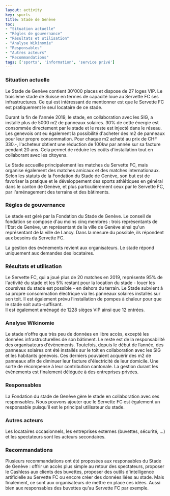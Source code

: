 ```yaml
---
layout: activity
key: sports
title: Stade de Genève
toc:
- "Situation actuelle"
- "Règles de gouvernance"
- "Résultats et utilisation"
- "Analyse Wikinomie"
- "Responsables"
- "Autres acteurs"
- "Recommandations"
tags: ['sports', 'information', 'service privé']
---
```


### Situation actuelle

Le Stade de Genève contient 30'000 places et dispose de 27 loges VIP. Le troisième stade de Suisse en termes de capacité loue au Servette FC ses infrastructures. Ce qui est intéressant de mentionner est que le Servette FC est pratiquement le seul locataire de ce stade.

Durant la fin de l'année 2019, le stade, en collaboration avec les SIG, a installé plus de 5000 m2 de panneaux solaires. 30% de cette énergie est consommée directement par le stade et le reste est injecté dans le réseau. Les genevois ont eu également la possibilité d'acheter des m2 de panneaux pour leur propre consommation. Pour chaque m2 acheté au prix de CHF 330.-, l'acheteur obtient une réduction de 100kw par année sur sa facture pendant 20 ans. Cela permet de réduire les coûts d'installation tout en collaborant avec les citoyens.

Le Stade accueille principalement les matches du Servette FC, mais organise également des matches amicaux et des matches internationaux. Selon les statuts de la Fondation du Stade de Genève, son but est de favoriser la pratique et le développement  des sports athlétiques en général dans le canton de Genève, et plus particulièrement ceux par le Servette FC, par l'aménagement des terrains et des bâtiments.


### Règles de gouvernance

Le stade est géré par la Fondation du Stade de Genève. Le conseil de fondation se compose d'au moins cinq membres : trois représentants de l'Etat de Genève, un représentant de la ville de Genève ainsi qu'un représentant de la ville de Lancy. Dans la mesure du possible, ils répondent aux besoins du Servette FC. 

La gestion des événements revient aux organisateurs. Le stade répond uniquement aux demandes des locataires.

### Résultats et utilisation

Le Servette FC, qui a joué plus de 20 matches en 2019, représente 95% de l'activité du stade et les 5% restant pour la location du stade - louer les coursives du stade est possible - en dehors du terrain.
Le Stade subvient à sa propre consommation électrique via les panneaux solaires installés sur son toit. Il est également prévu l’installation de pompes à chaleur pour que le stade soit auto-suffisant.  
Il est également aménagé de 1228 sièges VIP ainsi que 12 entrées.

### Analyse Wikinomie

Le stade n’offre que très peu de données en libre accès, excepté les données infrastructurelles de son bâtiment. Le reste est de la responsabilité des organisateurs d’évènements. Toutefois, depuis le début de l’année, des panneaux solaires ont été installés sur le toit en collaboration avec les SIG et les habitants genevois. Ces derniers pouvaient acquérir des m2 de panneaux afin de diminuer leur facture d'électricité de leur domicile. Une sorte de récompense à leur contribution cantonale.
La gestion durant les évènements est finalement déléguée à des entreprises privées.

### Responsables

La Fondation du stade de Genève gère le stade en collaboration avec ses responsables. Nous pouvons ajouter que le Servette FC est également un responsable puisqu'il est le principal utilisateur du stade. 

### Autres acteurs

Les locataires occasionnels, les entreprises externes (buvettes, sécurité, ...) et les spectateurs sont les acteurs secondaires.

### Recommandations

Plusieurs recommandations ont été proposées aux responsables du Stade de Genève : offrir un accès plus simple au retour des spectateurs, proposer le Cashless aux clients des buvettes, proposer des outils d'intelligence artificielle au Servette FC ou encore créer des données liées au stade. Mais finalement, ce sont aux organisateurs de mettre en place ces idées. Aussi bien aux responsables des buvettes qu'au Servette FC par exemple.